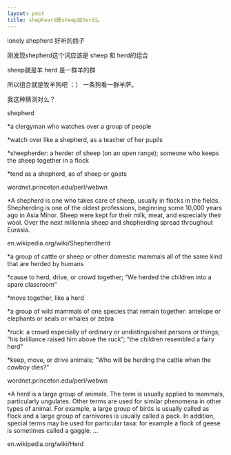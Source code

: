 ```yaml
---
layout: post
title: shepheard是sheep加herd么
---
```


lonely shepherd 好听的曲子

刚发现shepherd这个词应该是 sheep 和 herd的组合 

sheep就是羊 herd 是一群羊的群

所以组合就是牧羊狗吧 ：） 一条狗看一群羊萨。

我这种猜测对么？

shepherd

*a clergyman who watches over a group of people

*watch over like a shepherd, as a teacher of her pupils

*sheepherder: a herder of sheep (on an open range); someone who keeps the sheep together in a flock

*tend as a shepherd, as of sheep or goats

wordnet.princeton.edu/perl/webwn

*A shepherd is one who takes care of sheep, usually in flocks in the fields. Shepherding is one of the oldest professions, beginning some 10,000 years ago in Asia Minor. Sheep were kept for their milk, meat, and especially their wool. Over the next millennia sheep and shepherding spread throughout Eurasia.

en.wikipedia.org/wiki/Shepherdherd

*a group of cattle or sheep or other domestic mammals all of the same kind that are herded by humans

*cause to herd, drive, or crowd together; “We herded the children into a spare classroom”

*move together, like a herd

*a group of wild mammals of one species that remain together: antelope or elephants or seals or whales or zebra

*ruck: a crowd especially of ordinary or undistinguished persons or things; “his brilliance raised him above the ruck”; “the children resembled a fairy herd”

*keep, move, or drive animals; “Who will be herding the cattle when the cowboy dies?”

wordnet.princeton.edu/perl/webwn

*A herd is a large group of animals. The term is usually applied to mammals, particularly ungulates. Other terms are used for similar phenomena in other types of animal. For example, a large group of birds is usually called as flock and a large group of carnivores is usually called a pack. In addition, special terms may be used for particular taxa: for example a flock of geese is sometimes called a gaggle. …

en.wikipedia.org/wiki/Herd
